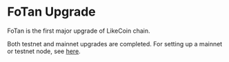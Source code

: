 # FoTan Upgrade

FoTan is the first major upgrade of LikeCoin chain.

Both testnet and mainnet upgrades are completed. For setting up a mainnet or testnet node, see [here](../likecoin-chain-node/setup-a-node.md).

